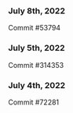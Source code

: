 ### July 8th, 2022

Commit #53794

### July 5th, 2022

Commit #314353


### July 4th, 2022

Commit #72281
